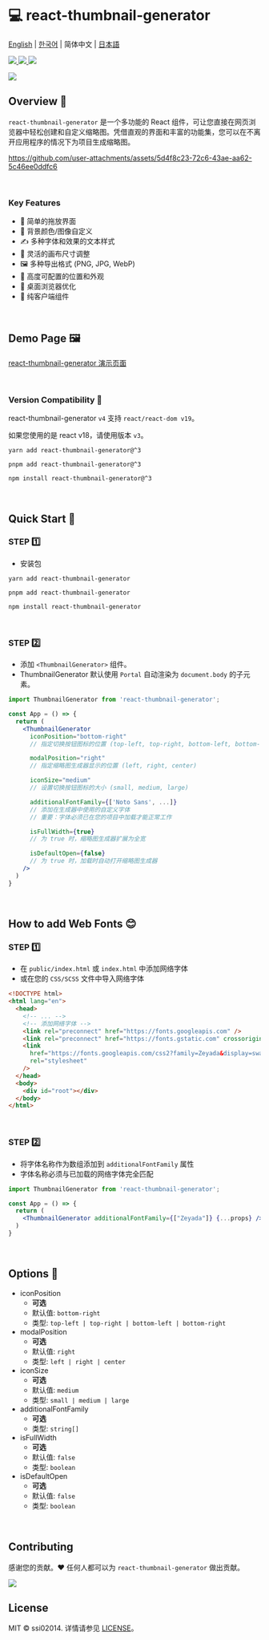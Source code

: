# 💻 react-thumbnail-generator
[English](README.md) | [한국어](README-ko_kr.md) | 简体中文 | [日本語](README-ja_jp.md)

<a href="https://www.npmjs.com/package/react-thumbnail-generator" target="_blank">
  <img src="https://img.shields.io/npm/v/react-thumbnail-generator.svg">
</a>
<a href="https://www.npmjs.com/package/react-thumbnail-generator" target="_blank">
  <img src="https://img.shields.io/npm/dt/react-thumbnail-generator.svg">
</a>
<a href="https://bundlephobia.com/package/react-thumbnail-generator" target="_blank">
  <img src="https://img.shields.io/bundlephobia/minzip/react-thumbnail-generator/latest?style=flat-square">
</a>


<p>
  <a href="https://www.npmjs.com/package/react-thumbnail-generator" target="_blank">
    <img src="https://user-images.githubusercontent.com/64779472/219855230-d6515d16-334c-432a-8d20-fa171e17c231.png" />
  </a>
</p>

## Overview 🎨
`react-thumbnail-generator` 是一个多功能的 React 组件，可让您直接在网页浏览器中轻松创建和自定义缩略图。凭借直观的界面和丰富的功能集，您可以在不离开应用程序的情况下为项目生成缩略图。

https://github.com/user-attachments/assets/5d4f8c23-72c6-43ae-aa62-5c46ee0ddfc6

<br />

### Key Features
- 🎯 简单的拖放界面
- 🎨 背景颜色/图像自定义
- ✍️ 多种字体和效果的文本样式
- 📏 灵活的画布尺寸调整
- 🖼️ 多种导出格式 (PNG, JPG, WebP)
- 🔧 高度可配置的位置和外观
- 📱 桌面浏览器优化
- 📱 纯客户端组件

<br />

## Demo Page 🖼️
[react-thumbnail-generator 演示页面](https://ssi02014.github.io/react-thumbnail-generator/?path=/story/components-thumbnailgenerator--default)

<br />

### Version Compatibility 🔄
react-thumbnail-generator `v4` 支持 `react/react-dom v19`。

如果您使用的是 react v18，请使用版本 `v3`。

```shell
yarn add react-thumbnail-generator@^3
```
```shell
pnpm add react-thumbnail-generator@^3
```
```shell
npm install react-thumbnail-generator@^3
```

<br />

## Quick Start 🚀
### STEP 1️⃣
- 安装包
```shell
yarn add react-thumbnail-generator
```
```shell
pnpm add react-thumbnail-generator
```

```shell
npm install react-thumbnail-generator
```

<br />

### STEP 2️⃣
- 添加 `<ThumbnailGenerator>` 组件。
- ThumbnailGenerator 默认使用 `Portal` 自动渲染为 `document.body` 的子元素。

```jsx
import ThumbnailGenerator from 'react-thumbnail-generator';

const App = () => {
  return (
    <ThumbnailGenerator
      iconPosition="bottom-right"
      // 指定切换按钮图标的位置 (top-left, top-right, bottom-left, bottom-right)

      modalPosition="right"
      // 指定缩略图生成器显示的位置 (left, right, center)

      iconSize="medium" 
      // 设置切换按钮图标的大小 (small, medium, large)

      additionalFontFamily={['Noto Sans', ...]}
      // 添加在生成器中使用的自定义字体
      // 重要：字体必须已在您的项目中加载才能正常工作

      isFullWidth={true}
      // 为 true 时，缩略图生成器扩展为全宽

      isDefaultOpen={false}
      // 为 true 时，加载时自动打开缩略图生成器
    />
  )
}
```

<br />

## How to add Web Fonts 😊
### STEP 1️⃣
- 在 `public/index.html` 或 `index.html` 中添加网络字体
- 或在您的 `CSS/SCSS` 文件中导入网络字体

```html
<!DOCTYPE html>
<html lang="en">
  <head>
    <!-- ... -->
    <!-- 添加网络字体 -->
    <link rel="preconnect" href="https://fonts.googleapis.com" />
    <link rel="preconnect" href="https://fonts.gstatic.com" crossorigin />
    <link
      href="https://fonts.googleapis.com/css2?family=Zeyada&display=swap"
      rel="stylesheet"
    />
  </head>
  <body>
    <div id="root"></div>
  </body>
</html>
```

<br />

### STEP 2️⃣
- 将字体名称作为数组添加到 `additionalFontFamily` 属性
- 字体名称必须与已加载的网络字体完全匹配

```jsx
import ThumbnailGenerator from 'react-thumbnail-generator';

const App = () => {
  return (
    <ThumbnailGenerator additionalFontFamily={["Zeyada"]} {...props} />
  )
}
```

<br />

## Options 📄
- iconPosition
  - **可选**
  - 默认值: `bottom-right`
  - 类型: `top-left | top-right | bottom-left | bottom-right`
- modalPosition
  - **可选**
  - 默认值: `right`
  - 类型: `left | right | center`
- iconSize
  - **可选**
  - 默认值: `medium`
  - 类型: `small | medium | large`
- additionalFontFamily
  - **可选**
  - 类型: `string[]`
- isFullWidth
  - **可选**
  - 默认值: `false`
  - 类型: `boolean`
- isDefaultOpen
  - **可选**
  - 默认值: `false`
  - 类型: `boolean`

<br />

## Contributing

感谢您的贡献。❤️ 任何人都可以为 `react-thumbnail-generator` 做出贡献。

<a href="https://github.com/ssi02014/react-thumbnail-generator/graphs/contributors">
  <img src="https://contrib.rocks/image?repo=ssi02014/react-thumbnail-generator">
</a>

<br />

## License
MIT © ssi02014. 详情请参见 [LICENSE](./LICENSE)。
